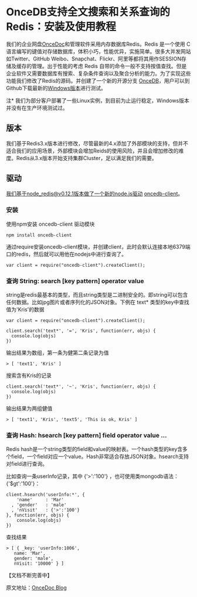 # OnceDB支持全文搜索和关系查询的Redis：安装及使用教程

我们的企业网盘[OnceDoc](http://cn.oncedoc.com)和管理软件采用内存数据库Redis。Redis 是一个使用 C 语言编写的键值对存储数据库，体积小巧，性能优异，实施简单。很多大并发网站如Twitter、GitHub  Weibo、Snapchat、Flickr、阿里等都将其用作SESSION存储及缓存的管理。出于性能的考虑 Redis 自带的命令一般不支持按值查找。但是企业软件又需要数据库有搜索、复杂条件查询以及聚合分析的能力。为了实现这些功能我们修改了Redis的源码。并创建了一个新的开源分支 [OnceDB](https://github.com/OnceDoc/OnceDB)，用户可以到Github下载最新的[Windows版本](https://github.com/OnceDoc/OnceDB.win/releases)进行测试。

注* 我们为部分客户部署了一些Linux实例，到目前为止运行稳定，Windows版本并没有在生产环境测试过。

## 版本
  
我们基于Redis3.x版本进行修改，尽管最新的4.x添加了外部模块的支持，但并不适合我们的应用场景，外部模块会增加Reids的使用风险，并且会增加修改的难度。Redis从3.x版本开始支持集群Cluster，足以满足我们的需要。

## 驱动

我们基于node_redis@v0.12.1版本做了一个新的node.js驱动 [oncedb-client](https://github.com/OnceDoc/node-oncedb-client)。

### 安装

使用npm安装 oncedb-client 驱动模块

    npm install oncedb-client

通过require安装oncedb-client模块，并创建client，此时会默认连接本地6379端口的redis，然后就可以用他在nodejs中进行查询了。

    var client = require("oncedb-client").createClient();

### 查询 String: search [key pattern] operator value

string是redis最基本的类型，而且string类型是二进制安全的。即string可以包含任何数据。比如jpg图片或者序列化的JSON对象。下例在 text* 类型的key中查找值为'Kris'的数据

    var client = require("oncedb-client").createClient();

    client.search('text*', '=', 'Kris', function(err, objs) {
      console.log(objs)
    })

输出结果为数组，第一条为健第二条记录为值

    > [ 'text1', 'Kris' ]


搜索含有Kris的记录

    client.search('text*', '~', 'Kris', function(err, objs) {
      console.log(objs)
    })

输出结果为两组健值

    > [ 'text1', 'Kris', 'text5', 'This is ok, Kris' ]


### 查询 Hash: hsearch [key pattern] field operator value ...

Redis hash是一个string类型的field和value的映射表。一个hash类型的key含多个field，一个field对应一个value。Hash非常适合存放JSON对象。hsearch支持对field进行查询。

比如查询一条userInfo记录，其中 {'>':'100'} ，也可使用类mongodb语法：{'$gt':'100'}：

    client.hsearch('userInfo:*', {
        'name'     : 'Mar'
      , 'gender'   : 'male'
      , 'nVisit'   : {'>':'100'}
    }, function(err, objs) {
        console.log(objs)  
    })

查找结果

    > [ { _key: 'userInfo:1006',
       name: 'Mar',
       gender: 'male',
       nVisit: '10000' } ]


【文档不断完善中】


原文地址：[OnceDoc Blog](http://cn.oncedoc.com/page/view/helper/ixzojnl2cn01am5d)